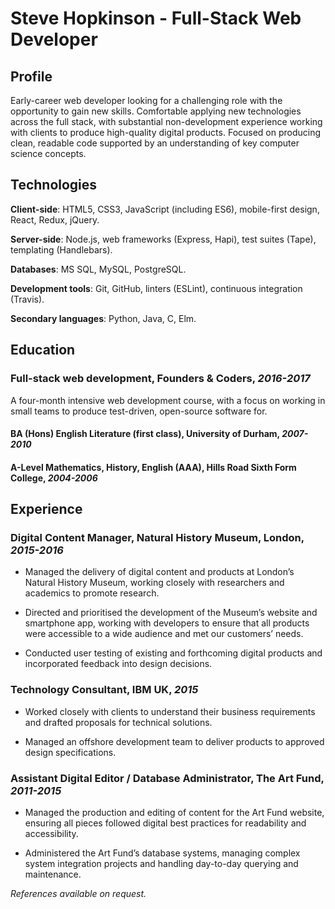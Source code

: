 # Steve Hopkinson - Full-Stack Web Developer

## Profile

Early-career web developer looking for a challenging role with the opportunity to gain new skills. Comfortable applying new technologies across the full stack, with substantial non-development experience working with clients to produce high-quality digital products. Focused on producing clean, readable code supported by an understanding of key computer science concepts.


## Technologies

__Client-side__: HTML5, CSS3, JavaScript (including ES6), mobile-first design, React, Redux, jQuery.

__Server-side__: Node.js, web frameworks (Express, Hapi), test suites (Tape), templating (Handlebars).

__Databases__: MS SQL, MySQL, PostgreSQL.

__Development tools__: Git, GitHub, linters (ESLint), continuous integration (Travis).

__Secondary languages__: Python, Java, C, Elm.


## Education

### __Full-stack web development__, Founders & Coders, _2016-2017_

A four-month intensive web development course, with a focus on working in small teams to produce test-driven, open-source software for.

#### __BA (Hons) English Literature (first class)__, University of Durham, _2007-2010_

#### __A-Level Mathematics, History, English (AAA)__, Hills Road Sixth Form College, _2004-2006_


## Experience

### __Digital Content Manager__, Natural History Museum, London, _2015-2016_

- Managed the delivery of digital content and products at London’s Natural History Museum, working closely with researchers and academics to promote research.

- Directed and prioritised the development of the Museum’s website and smartphone app, working with developers to ensure that all products were accessible to a wide audience and met our customers’ needs.

- Conducted user testing of existing and forthcoming digital products and incorporated feedback into design decisions.

### __Technology Consultant__, IBM UK, _2015_

- Worked closely with clients to understand their business requirements and drafted proposals for technical solutions.

- Managed an offshore development team to deliver products to approved design specifications.

### __Assistant Digital Editor / Database Administrator__, The Art Fund, _2011-2015_

- Managed the production and editing of content for the Art Fund website, ensuring all pieces followed digital best practices for readability and accessibility.

- Administered the Art Fund’s database systems, managing complex system integration projects and handling day-to-day querying and maintenance.


_References available on request._
